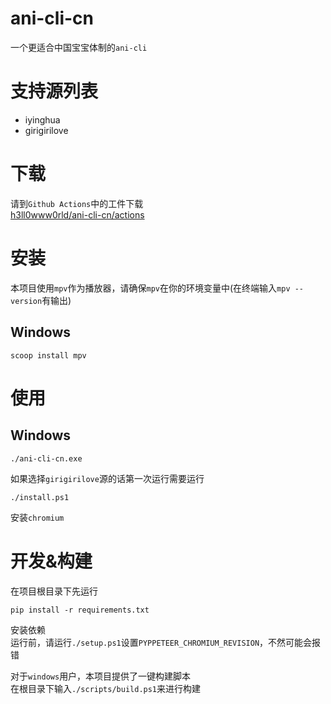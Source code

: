 # ani-cli-cn
一个更适合中国宝宝体制的`ani-cli`

# 支持源列表
- iyinghua
- girigirilove

# 下载
请到`Github Actions`中的工件下载<br>
[h3ll0www0rld/ani-cli-cn/actions](https://github.com/h3ll0www0rld/ani-cli-cn/actions)

# 安装
本项目使用`mpv`作为播放器，请确保`mpv`在你的环境变量中(在终端输入`mpv --version`有输出)
## Windows
```shell
scoop install mpv
```

# 使用
## Windows
```
./ani-cli-cn.exe
```
如果选择`girigirilove`源的话第一次运行需要运行
```shell
./install.ps1
```
安装`chromium`

# 开发&构建
在项目根目录下先运行
```shell
pip install -r requirements.txt
```
安装依赖<br>
运行前，请运行`./setup.ps1`设置`PYPPETEER_CHROMIUM_REVISION`，不然可能会报错

对于`windows`用户，本项目提供了一键构建脚本<br>
在根目录下输入`./scripts/build.ps1`来进行构建
